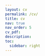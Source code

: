 ```yaml
---
layout: cv
permalink: /cv/
title: cv
nav: true
nav_order: 5
cv_pdf:
description:
toc:
  sidebar: right
---
```

